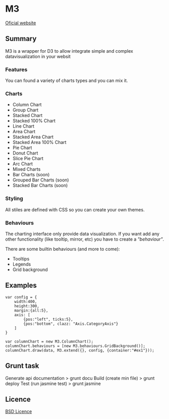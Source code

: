 # M3
[Oficial website](http://alfathenus.github.io/M3/ "M3 datavisualization")


## Summary

M3 is a wrapper for D3 to allow integrate simple and complex datavisualization in your websit

### Features

You can found a variety of charts types and you can mix it.

### Charts
* Column Chart
* Group Chart
* Stacked Chart
* Stacked 100% Chart
* Line Chart
* Area Chart
* Stacked Area Chart
* Stacked Area 100% Chart
* Pie Chart
* Donut Chart
* Slice Pie Chart
* Arc Chart
* Mixed Charts
* Bar Charts (soon)
* Grouped Bar Charts (soon)
* Stacked Bar Charts (soon)

### Styling
All stiles are defined with CSS so you can create your own themes.

### Behaviours
The charting interface only provide data visualization. If you want add any other functionality (like tooltip, mirror, etc) you have to create a <i>"behaviour"</i>.

There are some builtin behaviours (and more to come):
* Tooltips
* Legends
* Grid background

## Examples
    var config = {
        width:400,
        height:300,
        margin:{all:5},
        axis: [
            {pos:"left", ticks:5},
            {pos:"bottom", clazz: "Axis.CategoryAxis"}        
        ]
    }

    var columnChart = new M3.ColumnChart();
    columnChart.behaviours = [new M3.behaviours.GridBackground()];
    columnChart.draw(data, M3.extend({}, config, {container:"#ex1"}));

## Grunt task
Generate api documentation
    > grunt docu 
Build (create min file)
    > grunt deploy
Test (run jasmine test)
    > grunt jasmine
## Licence
[BSD Licence](http://opensource.org/licenses/BSD-3-Clause "BSD Licence")
